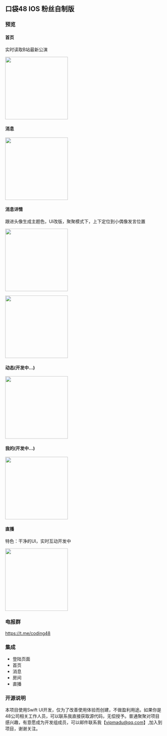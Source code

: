 ## 口袋48 IOS 粉丝自制版

### 预览


<div>
	<h4>首页</h4>
	<p>实时读取B站最新公演</p>
	<p><img src="https://raw.githubusercontent.com/zhazhahan/pocket/main/update2/2.png" width="200"></p>
</div>
<div>
	<h4>消息</h4>
	<p><img src="https://raw.githubusercontent.com/zhazhahan/pocket/main/update2/3.png" width="200"></p>
</div>
<div>
	<h4>消息详情</h4>
	<p>跟进头像生成主题色，UI改版，聚聚模式下，上下定位到小偶像发言位置</p>
	<p><img src="https://raw.githubusercontent.com/zhazhahan/pocket/main/update2/6.png" width="200"></p>
	<p><img src="https://raw.githubusercontent.com/zhazhahan/pocket/main/update2/7.png" width="200"></p>
</div>
<div>
	<h4>动态(开发中...)</h4>
	<p><img src="https://raw.githubusercontent.com/zhazhahan/pocket/main/update2/4.png" width="200"></p>
</div>
<div>
	<h4>我的(开发中...)</h4>
	<p><img src="https://raw.githubusercontent.com/zhazhahan/pocket/main/update2/5.png" width="200"></p>
</div>
<p>
	<h4>直播</h4>
	<p>特色：干净的UI，实时互动开发中</p>
	<p><img src="https://raw.githubusercontent.com/zhazhahan/pocket/main/update2/8.jpg" width="200"></p>
</p>



### 电报群
<a href="https://t.me/coding48">https://t.me/coding48</a>


### 集成
* 登陆页面
* 首页
* 消息
* 房间
* 直播



### 开源说明
本项目使用Swift UI开发，仅为了改善使用体验而创建，不做盈利用途。如果你是48公司相关工作人员，可以联系我直接获取源代码，无偿授予。普通聚聚对项目感兴趣，有意愿成为开发组成员，可以邮件联系我【vipmadu@qq.com】,加入到项目，谢谢关注。
